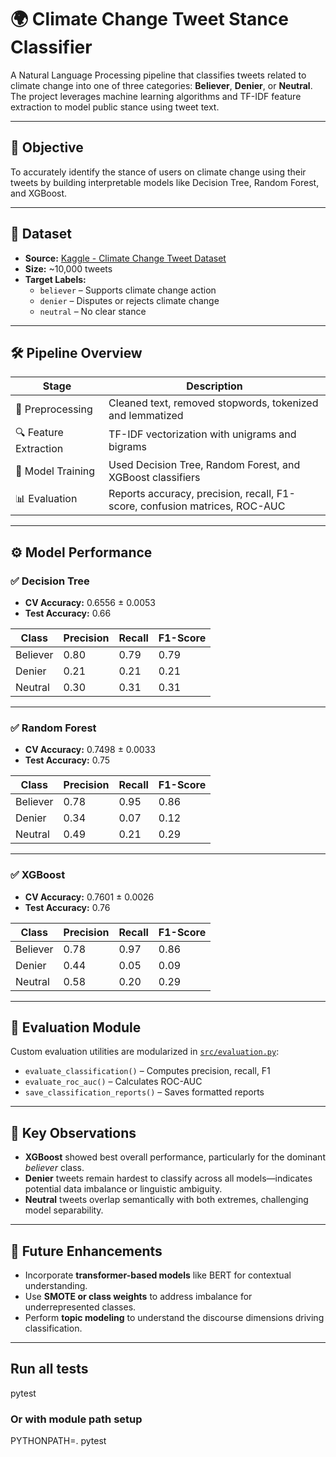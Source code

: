 # 🌍 Climate Change Tweet Stance Classifier

A Natural Language Processing pipeline that classifies tweets related to climate change into one of three categories: **Believer**, **Denier**, or **Neutral**. The project leverages machine learning algorithms and TF-IDF feature extraction to model public stance using tweet text.

---

## 🎯 Objective

To accurately identify the stance of users on climate change using their tweets by building interpretable models like Decision Tree, Random Forest, and XGBoost.

---

## 📁 Dataset

- **Source:** [Kaggle - Climate Change Tweet Dataset](https://www.kaggle.com/)
- **Size:** ~10,000 tweets
- **Target Labels:**
  - `believer` – Supports climate change action
  - `denier` – Disputes or rejects climate change
  - `neutral` – No clear stance

---

## 🛠️ Pipeline Overview

| Stage                | Description                                                                 |
|----------------------|-----------------------------------------------------------------------------|
| 🧼 Preprocessing      | Cleaned text, removed stopwords, tokenized and lemmatized                   |
| 🔍 Feature Extraction | TF-IDF vectorization with unigrams and bigrams                             |
| 🧠 Model Training     | Used Decision Tree, Random Forest, and XGBoost classifiers                  |
| 📊 Evaluation         | Reports accuracy, precision, recall, F1-score, confusion matrices, ROC-AUC  |

---

## ⚙️ Model Performance

### ✅ Decision Tree

- **CV Accuracy:** 0.6556 ± 0.0053  
- **Test Accuracy:** 0.66

| Class     | Precision | Recall | F1-Score |
|-----------|-----------|--------|----------|
| Believer  | 0.80      | 0.79   | 0.79     |
| Denier    | 0.21      | 0.21   | 0.21     |
| Neutral   | 0.30      | 0.31   | 0.31     |

---

### ✅ Random Forest

- **CV Accuracy:** 0.7498 ± 0.0033  
- **Test Accuracy:** 0.75

| Class     | Precision | Recall | F1-Score |
|-----------|-----------|--------|----------|
| Believer  | 0.78      | 0.95   | 0.86     |
| Denier    | 0.34      | 0.07   | 0.12     |
| Neutral   | 0.49      | 0.21   | 0.29     |

---

### ✅ XGBoost

- **CV Accuracy:** 0.7601 ± 0.0026  
- **Test Accuracy:** 0.76

| Class     | Precision | Recall | F1-Score |
|-----------|-----------|--------|----------|
| Believer  | 0.78      | 0.97   | 0.86     |
| Denier    | 0.44      | 0.05   | 0.09     |
| Neutral   | 0.58      | 0.20   | 0.29     |

---

## 🧪 Evaluation Module

Custom evaluation utilities are modularized in [`src/evaluation.py`](src/evaluation.py):

- `evaluate_classification()` – Computes precision, recall, F1
- `evaluate_roc_auc()` – Calculates ROC-AUC
- `save_classification_reports()` – Saves formatted reports

---

## 📌 Key Observations

- **XGBoost** showed best overall performance, particularly for the dominant *believer* class.
- **Denier** tweets remain hardest to classify across all models—indicates potential data imbalance or linguistic ambiguity.
- **Neutral** tweets overlap semantically with both extremes, challenging model separability.

---

## 🔮 Future Enhancements

- Incorporate **transformer-based models** like BERT for contextual understanding.
- Use **SMOTE or class weights** to address imbalance for underrepresented classes.
- Perform **topic modeling** to understand the discourse dimensions driving classification.

---

## Run all tests
pytest

### Or with module path setup
PYTHONPATH=. pytest

